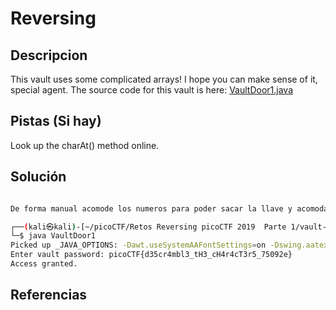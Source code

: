 # Reversing

## Descripcion

This vault uses some complicated arrays! I hope you can make sense of it, special agent. The source code for this vault is here: [VaultDoor1.java](https://jupiter.challenges.picoctf.org/static/ff2585f7afd21b81f69d2fbe37c081ae/VaultDoor1.java)

## Pistas (Si hay)

Look up the charAt() method online.

## Solución

``` Bash

De forma manual acomode los numeros para poder sacar la llave y acomodar los numeros

┌──(kali㉿kali)-[~/picoCTF/Retos Reversing picoCTF 2019  Parte 1/vault-door-1]
└─$ java VaultDoor1
Picked up _JAVA_OPTIONS: -Dawt.useSystemAAFontSettings=on -Dswing.aatext=true
Enter vault password: picoCTF{d35cr4mbl3_tH3_cH4r4cT3r5_75092e}
Access granted.


```

## Referencias